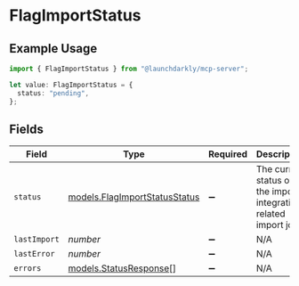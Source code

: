 # FlagImportStatus

## Example Usage

```typescript
import { FlagImportStatus } from "@launchdarkly/mcp-server";

let value: FlagImportStatus = {
  status: "pending",
};
```

## Fields

| Field                                                                | Type                                                                 | Required                                                             | Description                                                          | Example                                                              |
| -------------------------------------------------------------------- | -------------------------------------------------------------------- | -------------------------------------------------------------------- | -------------------------------------------------------------------- | -------------------------------------------------------------------- |
| `status`                                                             | [models.FlagImportStatusStatus](../models/flagimportstatusstatus.md) | :heavy_minus_sign:                                                   | The current status of the import integrations related import job     | pending                                                              |
| `lastImport`                                                         | *number*                                                             | :heavy_minus_sign:                                                   | N/A                                                                  |                                                                      |
| `lastError`                                                          | *number*                                                             | :heavy_minus_sign:                                                   | N/A                                                                  |                                                                      |
| `errors`                                                             | [models.StatusResponse](../models/statusresponse.md)[]               | :heavy_minus_sign:                                                   | N/A                                                                  |                                                                      |